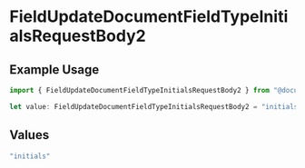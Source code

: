 # FieldUpdateDocumentFieldTypeInitialsRequestBody2

## Example Usage

```typescript
import { FieldUpdateDocumentFieldTypeInitialsRequestBody2 } from "@documenso/sdk-typescript/models/operations";

let value: FieldUpdateDocumentFieldTypeInitialsRequestBody2 = "initials";
```

## Values

```typescript
"initials"
```